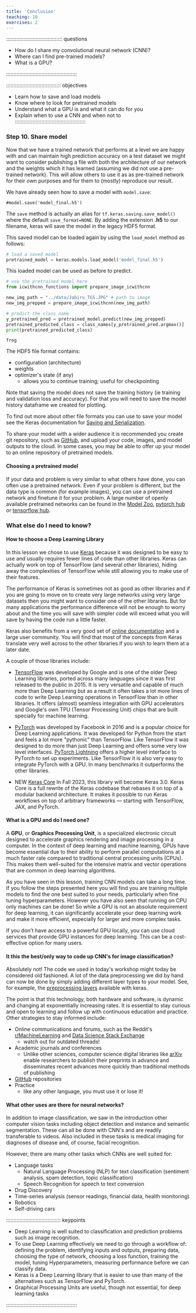 ```yaml
---
title: 'Conclusion'
teaching: 10
exercises: 2
---
```


:::::::::::::::::::::::::::::::::::::: questions 

- How do I share my convolutional neural network (CNN)?
- Where can I find pre-trained models?
- What is a GPU?

::::::::::::::::::::::::::::::::::::::::::::::::

::::::::::::::::::::::::::::::::::::: objectives

- Learn how to save and load models
- Know where to look for pretrained models
- Understand what a GPU is and what it can do for you
- Explain when to use a CNN and when not to
::::::::::::::::::::::::::::::::::::::::::::::::


### Step 10. Share model

Now that we have a trained network that performs at a level we are happy with and can maintain high prediction accuracy on a test dataset we might want to consider publishing a file with both the architecture of our network and the weights which it has learned (assuming we did not use a pre-trained network). This will allow others to use it as as pre-trained network for their own purposes and for them to (mostly) reproduce our result.

We have already seen how to save a model with `model.save`:
```
#model.save('model_final.h5')
```

The `save` method is actually an alias for `tf.keras.saving.save_model()` where the default `save_format=NONE`. By adding the extension **.h5** to our filename, keras will save the model in the legacy HDF5 format.

This saved model can be loaded again by using the `load_model` method as follows:

```python
# load a saved model
pretrained_model = keras.models.load_model('model_final.h5')
```

This loaded model can be used as before to predict.

```python
# use the pretrained model here
from icwithcnn_functions import prepare_image_icwithcnn

new_img_path = "../data/Jabiru_TGS.JPG" # path to image
new_img_prepped = prepare_image_icwithcnn(new_img_path)

# predict the class name
y_pretrained_pred = pretrained_model.predict(new_img_prepped)
pretrained_predicted_class = class_names[y_pretrained_pred.argmax()]
print(pretrained_predicted_class)
```
```output
frog
```

The HDF5 file format contains:

- configuration (architecture)
- weights
- optimizer's state (if any)
  - allows you to continue training; useful for checkpointing

Note that saving the model does not save the training history (ie training and validation loss and accuracy). For that you will need to save the model history dataframe we created for plotting.

To find out more about other file formats you can use to save your model see the Keras documentation for [Saving and Serialization].

To share your model with a wider audience it is recommended you create git repository, such as [GitHub], and upload your code, images, and model outputs to the cloud. In some cases, you may be able to offer up your model to an online repository of pretrained models.

#### Choosing a pretrained model

If your data and problem is very similar to what others have done, you can often use a pretrained network. Even if your problem is different, but the data type is common (for example images), you can use a pretrained network and finetune it for your problem. A large number of openly available pretrained networks can be found in the [Model Zoo], [pytorch hub] or [tensorflow hub].

### What else do I need to know?

#### How to choose a Deep Learning Library

In this lesson we chose to use [Keras] because it was designed to be easy to use and usually requires fewer lines of code than other libraries. Keras can actually work on top of TensorFlow (and several other libraries), hiding away the complexities of TensorFlow while still allowing you to make use of their features.

The performance of Keras is sometimes not as good as other libraries and if you are going to move on to create very large networks using very large datasets then you might want to consider one of the other libraries. But for many applications the performance difference will not be enough to worry about and the time you will save with simpler code will exceed what you will save by having the code run a little faster.

Keras also benefits from a very good set of [online documentation] and a large user community. You will find that most of the concepts from Keras translate very well across to the other libraries if you wish to learn them at a later date.


A couple of those libraries include:

- [TensorFlow] was developed by Google and is one of the older Deep Learning libraries, ported across many languages since it was first released to the public in 2015. It is very versatile and capable of much more than Deep Learning but as a result it often takes a lot more lines of code to write Deep Learning operations in TensorFlow than in other libraries. It offers (almost) seamless integration with GPU accelerators and Google's own TPU (Tensor Processing Unit) chips that are built specially for machine learning.

- [PyTorch] was developed by Facebook in 2016 and is a popular choice for Deep Learning applications. It was developed for Python from the start and feels a lot more "pythonic" than TensorFlow. Like TensorFlow it was designed to do more than just Deep Learning and offers some very low level interfaces. [PyTorch Lightning] offers a higher level interface to PyTorch to set up experiments. Like TensorFlow it is also very easy to integrate PyTorch with a GPU. In many benchmarks it outperforms the other libraries.

- NEW [Keras Core] In Fall 2023, this library will become Keras 3.0. Keras Core is a full rewrite of the Keras codebase that rebases it on top of a modular backend architecture. It makes it possible to run Keras workflows on top of arbitrary frameworks — starting with TensorFlow, JAX, and PyTorch.


#### What is a GPU and do I need one?

A **GPU**, or **Graphics Processing Unit**, is a specialized electronic circuit designed to accelerate graphics rendering and image processing in a computer. In the context of deep learning and machine learning, GPUs have become essential due to their ability to perform parallel computations at a much faster rate compared to traditional central processing units (CPUs). This makes them well-suited for the intensive matrix and vector operations that are common in deep learning algorithms.

As you have seen in this lesson, training CNN models can take a long time. If you follow the steps presented here you will find you are training multiple models to find the one best suited to your needs, particularly when fine tuning hyperparameters. However you have also seen that running on CPU only machines can be done! So while a GPU is not an absolute requirement for deep learning, it can significantly accelerate your deep learning work and make it more efficient, especially for larger and more complex tasks. 

If you don't have access to a powerful GPU locally, you can use cloud services that provide GPU instances for deep learning. This can be a cost-effective option for many users.

#### It this the best/only way to code up CNN's for image classification?

Absolutely not! The code we used in today's workshop might today be considered old fashioned. A lot of the data preprocessing we did by hand can now be done by simply adding different layer types to your model. See, for example, the [preprocessing layers] available with keras.

The point is that this technology, both hardware and software, is dynamic and changing at exponentially increasing rates. It is essential to stay curious and open to learning and follow up with continuous education and practice. Other strategies to stay informed include:

 - Online communications and forums, such as the Reddit's [r/MachineLearning] and [Data Science Stack Exchange]
   - watch out for outdated threads!
 - Academic journals and conferences
   - Unlike other sciences, computer science digital libraries like [arXiv] enable researchers to publish their preprints in advance and disseminates recent advances more quickly than traditional methods of publishing
 - [GitHub] repositories
 - Practice
   - like any other language, you must use it or lose it!

#### What other uses are there for neural networks?

In addition to image classification, we saw in the introduction other computer vision tasks including object detection and instance and semantic segmentation. These can all be done with CNN's and are readily transferable to videos. Also included in these tasks is medical imaging for diagnoses of disease and, of course, facial recognition. 

However, there are many other tasks which CNNs are well suited for:

- Language tasks
  - Natural Language Processing (NLP) for text classification (sentiment analysis, spam detection, topic classification)
  - Speech Recognition for speech to text conversion
- Drug Discovery
- Time-series analysis (sensor readings, financial data, health monitoring)
- Robotics
- Self-driving cars


::::::::::::::::::::::::::::::::::::: keypoints 

- Deep Learning is well suited to classification and prediction problems such as image recognition.
- To use Deep Learning effectively we need to go through a workflow of: defining the problem, identifying inputs and outputs, preparing data, choosing the type of network, choosing a loss function, training the model, tuning Hyperparameters, measuring performance before we can classify data.
- Keras is a Deep Learning library that is easier to use than many of the alternatives such as TensorFlow and PyTorch.
- Graphical Processing Units are useful, though not essential, for deep learning tasks

::::::::::::::::::::::::::::::::::::::::::::::::

<!-- Collect your link references at the bottom of your document -->
[Saving and Serialization]: https://keras.io/api/saving/
[GitHub]: https://github.com/
[Model Zoo]: https://modelzoo.co/
[pytorch hub]: https://pytorch.org/hub/
[tensorflow hub]: https://pytorch.org/hub/
[Keras]: https://keras.io/
[online documentation]: https://keras.io/guides/
[TensorFlow]: https://www.tensorflow.org/
[PyTorch]: https://pytorch.org/
[PyTorch Lightning]: https://www.pytorchlightning.ai/
[Keras Core]: https://keras.io/keras_core/announcement/?utm_source=ADSA&utm_campaign=60c8d8b6cb-EMAIL_CAMPAIGN_2022_10_04_06_04_COPY_01&utm_medium=email&utm_term=0_5401c7226a-60c8d8b6cb-461545621
[preprocessing layers]: https://keras.io/guides/preprocessing_layers/
[r/MachineLearning]: https://www.reddit.com/r/MachineLearning/?rdt=58875
[Data Science Stack Exchange]: https://datascience.stackexchange.com/
[arXiv]: https://arxiv.org/
